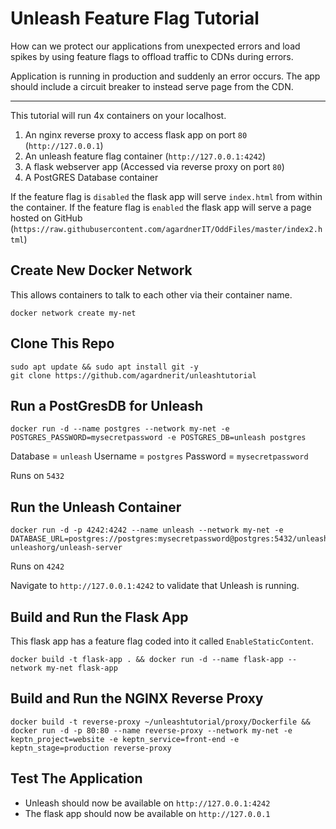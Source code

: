 # Unleash Feature Flag Tutorial

How can we protect our applications from unexpected errors and load spikes by using feature flags to offload traffic to CDNs during errors.

Application is running in production and suddenly an error occurs. The app should include a circuit breaker to instead serve page from the CDN.

----

This tutorial will run 4x containers on your localhost.

1. An nginx reverse proxy to access flask app on port `80` (`http://127.0.0.1`)
1. An unleash feature flag container (`http://127.0.0.1:4242`)
1. A flask webserver app (Accessed via reverse proxy on port `80`)
1. A PostGRES Database container

If the feature flag is `disabled` the flask app will serve `index.html` from within the container.
If the feature flag is `enabled` the flask app will serve a page hosted on GitHub (`https://raw.githubusercontent.com/agardnerIT/OddFiles/master/index2.html`)

## Create New Docker Network
This allows containers to talk to each other via their container name.

```
docker network create my-net
```

## Clone This Repo
```
sudo apt update && sudo apt install git -y
git clone https://github.com/agardnerit/unleashtutorial
```

## Run a PostGresDB for Unleash
```
docker run -d --name postgres --network my-net -e POSTGRES_PASSWORD=mysecretpassword -e POSTGRES_DB=unleash postgres
```
Database = `unleash`
Username = `postgres`
Password = `mysecretpassword`

Runs on `5432`

## Run the Unleash Container
```
docker run -d -p 4242:4242 --name unleash --network my-net -e DATABASE_URL=postgres://postgres:mysecretpassword@postgres:5432/unleash unleashorg/unleash-server
```
Runs on `4242`

Navigate to `http://127.0.0.1:4242` to validate that Unleash is running.

## Build and Run the Flask App
This flask app has a feature flag coded into it called `EnableStaticContent`.

```
docker build -t flask-app . && docker run -d --name flask-app --network my-net flask-app
```

## Build and Run the NGINX Reverse Proxy
```
docker build -t reverse-proxy ~/unleashtutorial/proxy/Dockerfile && docker run -d -p 80:80 --name reverse-proxy --network my-net -e keptn_project=website -e keptn_service=front-end -e keptn_stage=production reverse-proxy
```

## Test The Application
- Unleash should now be available on `http://127.0.0.1:4242`
- The flask app should now be available on `http://127.0.0.1`
